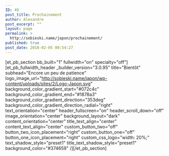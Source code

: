 ```yaml
---
ID: 49
post_title: Prochainement
author: Alexandre
post_excerpt: ""
layout: page
permalink: >
  http://sobieski.name/japon/prochainement/
published: true
post_date: 2018-02-05 00:54:27
---
```

[et_pb_section bb_built="1" fullwidth="on" specialty="off"][et_pb_fullwidth_header _builder_version="3.0.95" title="Bientôt" subhead="Encore un peu de patience" logo_image_url="http://sobieski.name/japon/wp-content/uploads/sites/2/Logo-Japon.svg" background_color_gradient_start="#072c4c" background_color_gradient_end="#1878a3" background_color_gradient_direction="353deg" background_color_gradient_direction_radial="right" text_orientation="center" header_fullscreen="on" header_scroll_down="off" image_orientation="center" background_layout="dark" content_orientation="center" title_text_align="center" content_text_align="center" custom_button_two="off" button_two_icon_placement="right" custom_button_one="off" button_one_icon_placement="right" custom_css_logo="width: 20%;" text_shadow_style="preset1" title_text_shadow_style="preset1" background_color="#374659" /][/et_pb_section]